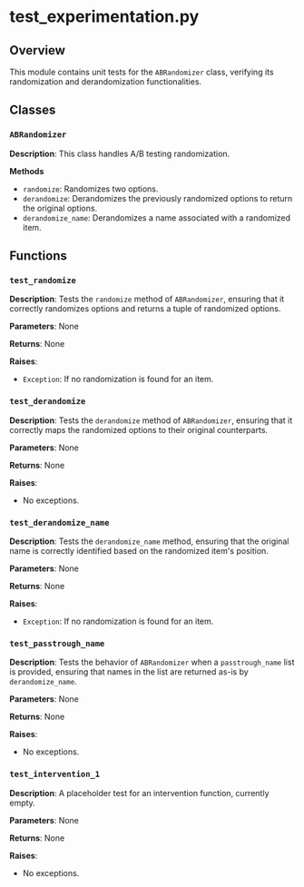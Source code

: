# test_experimentation.py

## Overview

This module contains unit tests for the `ABRandomizer` class, verifying its randomization and derandomization functionalities.


## Classes

### `ABRandomizer`

**Description**:  This class handles A/B testing randomization.

**Methods**

- `randomize`: Randomizes two options.
- `derandomize`: Derandomizes the previously randomized options to return the original options.
- `derandomize_name`: Derandomizes a name associated with a randomized item.


## Functions

### `test_randomize`

**Description**: Tests the `randomize` method of `ABRandomizer`, ensuring that it correctly randomizes options and returns a tuple of randomized options.

**Parameters**: None

**Returns**: None

**Raises**:
- `Exception`: If no randomization is found for an item.


### `test_derandomize`

**Description**:  Tests the `derandomize` method of `ABRandomizer`, ensuring that it correctly maps the randomized options to their original counterparts.

**Parameters**: None

**Returns**: None

**Raises**:
- No exceptions.


### `test_derandomize_name`

**Description**: Tests the `derandomize_name` method, ensuring that the original name is correctly identified based on the randomized item's position.

**Parameters**: None

**Returns**: None

**Raises**:
- `Exception`: If no randomization is found for an item.



### `test_passtrough_name`

**Description**: Tests the behavior of `ABRandomizer` when a `passtrough_name` list is provided, ensuring that names in the list are returned as-is by `derandomize_name`.


**Parameters**: None

**Returns**: None

**Raises**:
- No exceptions.


### `test_intervention_1`

**Description**:  A placeholder test for an intervention function, currently empty.


**Parameters**: None

**Returns**: None

**Raises**:
- No exceptions.
